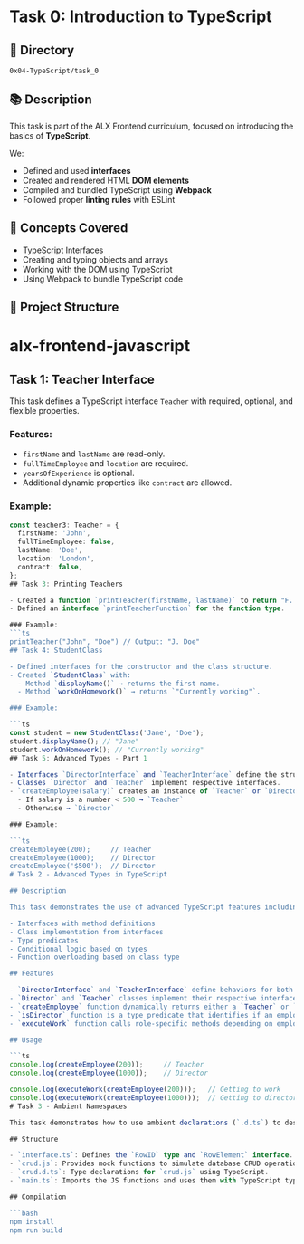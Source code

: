 # Task 0: Introduction to TypeScript

## 📁 Directory
`0x04-TypeScript/task_0`

## 📚 Description
This task is part of the ALX Frontend curriculum, focused on introducing the basics of **TypeScript**.

We:
- Defined and used **interfaces**
- Created and rendered HTML **DOM elements**
- Compiled and bundled TypeScript using **Webpack**
- Followed proper **linting rules** with ESLint

## 🧠 Concepts Covered
- TypeScript Interfaces
- Creating and typing objects and arrays
- Working with the DOM using TypeScript
- Using Webpack to bundle TypeScript code

## 📂 Project Structure

# alx-frontend-javascript
## Task 1: Teacher Interface

This task defines a TypeScript interface `Teacher` with required, optional, and flexible properties.

### Features:
- `firstName` and `lastName` are read-only.
- `fullTimeEmployee` and `location` are required.
- `yearsOfExperience` is optional.
- Additional dynamic properties like `contract` are allowed.

### Example:
```ts
const teacher3: Teacher = {
  firstName: 'John',
  fullTimeEmployee: false,
  lastName: 'Doe',
  location: 'London',
  contract: false,
};
## Task 3: Printing Teachers

- Created a function `printTeacher(firstName, lastName)` to return "F. LastName".
- Defined an interface `printTeacherFunction` for the function type.

### Example:
```ts
printTeacher("John", "Doe") // Output: "J. Doe"
## Task 4: StudentClass

- Defined interfaces for the constructor and the class structure.
- Created `StudentClass` with:
  - Method `displayName()` → returns the first name.
  - Method `workOnHomework()` → returns `"Currently working"`.

### Example:

```ts
const student = new StudentClass('Jane', 'Doe');
student.displayName(); // "Jane"
student.workOnHomework(); // "Currently working"
## Task 5: Advanced Types - Part 1

- Interfaces `DirectorInterface` and `TeacherInterface` define the structure of class methods.
- Classes `Director` and `Teacher` implement respective interfaces.
- `createEmployee(salary)` creates an instance of `Teacher` or `Director`:
  - If salary is a number < 500 → `Teacher`
  - Otherwise → `Director`

### Example:

```ts
createEmployee(200);     // Teacher
createEmployee(1000);    // Director
createEmployee('$500');  // Director
# Task 2 - Advanced Types in TypeScript

## Description

This task demonstrates the use of advanced TypeScript features including:

- Interfaces with method definitions
- Class implementation from interfaces
- Type predicates
- Conditional logic based on types
- Function overloading based on class type

## Features

- `DirectorInterface` and `TeacherInterface` define behaviors for both roles.
- `Director` and `Teacher` classes implement their respective interfaces.
- `createEmployee` function dynamically returns either a `Teacher` or `Director` based on the salary input.
- `isDirector` function is a type predicate that identifies if an employee is a `Director`.
- `executeWork` function calls role-specific methods depending on employee type.

## Usage

```ts
console.log(createEmployee(200));     // Teacher
console.log(createEmployee(1000));    // Director

console.log(executeWork(createEmployee(200)));   // Getting to work
console.log(executeWork(createEmployee(1000)));  // Getting to director tasks
# Task 3 - Ambient Namespaces

This task demonstrates how to use ambient declarations (`.d.ts`) to describe the shape of an existing JavaScript module (`crud.js`) for use in a TypeScript project.

## Structure

- `interface.ts`: Defines the `RowID` type and `RowElement` interface.
- `crud.js`: Provides mock functions to simulate database CRUD operations.
- `crud.d.ts`: Type declarations for `crud.js` using TypeScript.
- `main.ts`: Imports the JS functions and uses them with TypeScript types.

## Compilation

```bash
npm install
npm run build




